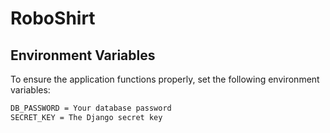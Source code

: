 # RoboShirt
## Environment Variables

To ensure the application functions properly, set the following environment variables:

```bash 
DB_PASSWORD = Your database password
SECRET_KEY = The Django secret key
```